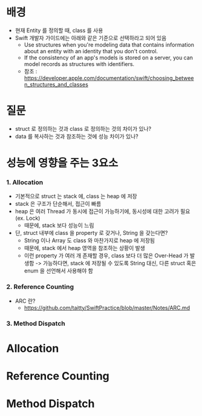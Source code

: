 # 배경
- 현재 Entity 를 정의할 때, class 를 사용
- Swift 개발자 가이드에는 아래와 같은 기준으로 선택하라고 되어 있음
  - Use structures when you're modeling data that contains information about an entity with an identity that you don't control.
  - If the consistency of an app's models is stored on a server, you can model records as structures with identifiers.
  - 참조 : https://developer.apple.com/documentation/swift/choosing_between_structures_and_classes 

# 질문
- struct 로 정의하는 것과 class 로 정의하는 것의 차이가 있나?
- data 를 복사하는 것과 참조하는 것에 성능 차이가 있나?

# 성능에 영향을 주는 3요소
### 1. Allocation
  - 기본적으로 struct 는 stack 에, class 는 heap 에 저장
  - stack 은 구조가 단순해서, 접근이 빠름
  - heap 은 여러 Thread 가 동시에 접근이 가능하기에, 동시성에 대한 고려가 필요 (ex. Lock)
    - 때문에, stack 보다 성능이 느림
  - 단, struct 내부에 class 을 property 로 갖거나, String 을 갖는다면?
    - String 이나 Array 도 class 와 마찬가지로 heap 에 저장됨
    - 때문에, stack 에서 heap 영역을 참조하는 상황이 발생
    - 이런 property 가 여러 개 존재할 경우, class 보다 더 많은 Over-Head 가 발생함
      -> 가능하다면, stack 에 저장될 수 있도록 String 대신, 다른 struct 혹은 enum 을 선언해서 사용해야 함
      
### 2. Reference Counting
  - ARC 란?
    - https://github.com/taitty/SwiftPractice/blob/master/Notes/ARC.md


### 3. Method Dispatch



# Allocation




# Reference Counting




# Method Dispatch


